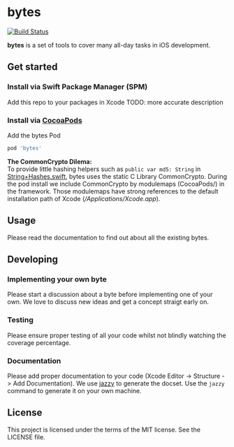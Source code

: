 # bytes

[![Build Status](https://travis-ci.org/tbointeractive/bytes.svg?branch=develop)](https://travis-ci.org/tbointeractive/bytes)
<!-- [![coverage report](http://git.tbointeractive.com/chorstmann/bytes/badges/develop/coverage.svg)](http://git.tbointeractive.com/chorstmann/bytes/commits/develop) -->

**bytes** is a set of tools to cover many all-day tasks in iOS development.

## Get started

### Install via Swift Package Manager (SPM)
Add this repo to your packages in Xcode
TODO: more accurate description

### Install via [CocoaPods](http://cocoapods.org/)
Add the bytes Pod
```ruby
pod 'bytes'
```

**The CommonCrypto Dilema:**  
To provide little hashing helpers such as `public var md5: String` in [String+Hashes.swift](https://github.com/tbointeractive/bytes/blob/develop/bytes/bytes/Extensions/String%2BHashes.swift), bytes uses the static C Library CommonCrypto. During the pod install we include CommonCrypto by modulemaps (CocoaPods/) in the framework. Those modulemaps have strong references to the default installation path of Xcode (*/Applications/Xcode.app*).

## Usage
Please read the documentation to find out about all the existing bytes.

## Developing

### Implementing your own byte
Please start a discussion about a byte before implementing one of your own. We love to discuss new ideas and get a concept straigt early on.

### Testing
Please ensure proper testing of all your code whilst not blindly watching the coverage percentage.

### Documentation
Please add proper documentation to your code (Xcode Editor -> Structure -> Add Documentation). We use [jazzy](https://github.com/realm/jazzy) to generate the docset. Use the `jazzy` command to generate it on your own machine.

## License
This project is licensed under the terms of the MIT license. See the LICENSE file.
